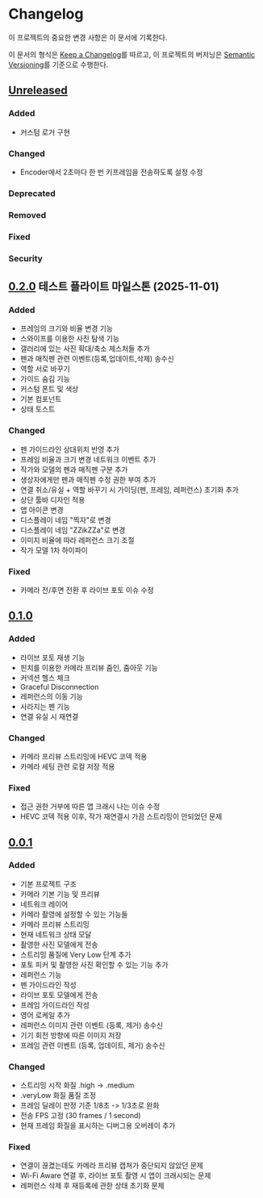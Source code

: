 # Changelog

이 프로젝트의 중요한 변경 사항은 이 문서에 기록한다.

이 문서의 형식은 [Keep a Changelog](https://keepachangelog.com/en/1.1.0/)를 따르고,
이 프로젝트의 버저닝은 [Semantic Versioning](https://semver.org/spec/v2.0.0.html)를 기준으로 수행한다.

## [Unreleased]

### Added

- 커스텀 로거 구현


### Changed

- Encoder에서 2초마다 한 번 키프레임을 전송하도록 설정 수정

### Deprecated


### Removed


### Fixed


### Security

## [0.2.0] 테스트 플라이트 마일스톤 (2025-11-01)

### Added

- 프레임의 크기와 비율 변경 기능
- 스와이프를 이용한 사진 탐색 기능
- 갤러리에 있는 사진 확대/축소 제스처들 추가
- 펜과 매직펜 관련 이벤트(등록,업데이트,삭제) 송수신
- 역할 서로 바꾸기
- 가이드 숨김 기능 
- 커스텀 폰트 및 색상
- 기본 컴포넌트
- 상태 토스트

### Changed

- 펜 가이드라인 상대위치 반영 추가
- 프레임 비율과 크기 변경 네트워크 이벤트 추가
- 작가와 모델의 펜과 매직펜 구분 추가
- 생상자에게만 펜과 매직펜 수정 권한 부여 추가
- 연결 취소/유실 + 역할 바꾸기 시 가이딩(펜, 프레임, 레퍼런스) 초기화 추가
- 상단 툴바 디자인 적용
- 앱 아이콘 변경
- 디스플레이 네임 "찍자"로 변경
- 디스플레이 네임 "ZZikZZa"로 변경
- 이미지 비율에 따라 레퍼런스 크기 조절
- 작가 모델 1차 하이파이

### Fixed

- 카메라 전/후면 전환 후 라이브 포토 이슈 수정

## [0.1.0]

### Added

- 라이브 포토 재생 기능
- 핀치를 이용한 카메라 프리뷰 줌인, 줌아웃 기능
- 커넥션 헬스 체크
- Graceful Disconnection
- 레퍼런스의 이동 기능
- 사라지는 펜 기능
- 연결 유실 시 재연결

### Changed

- 카메라 프리뷰 스트리밍에 HEVC 코덱 적용
- 카메라 세팅 관련 로컬 저장 적용

### Fixed

- 접근 권한 거부에 따른 앱 크래시 나는 이슈 수정
- HEVC 코덱 적용 이후, 작가 재연결시 가끔 스트리밍이 안되었던 문제


## [0.0.1]

### Added

- 기본 프로젝트 구조
- 카메라 기본 기능 및 프리뷰 
- 네트워크 레이어
- 카메라 촬영에 설정할 수 있는 기능들
- 카메라 프리뷰 스트리밍
- 현재 네트워크 상태 모달
- 촬영한 사진 모델에게 전송
- 스트리밍 품질에 Very Low 단계 추가
- 포토 피커 및 촬영한 사진 확인할 수 있는 기능 추가
- 레퍼런스 기능
- 펜 가이드라인 작성
- 라이브 포토 모델에게 전송
- 프레임 가이드라인 작성
- 영어 로케일 추가
- 레퍼런스 이미지 관련 이벤트 (등록, 제거) 송수신
- 기기 회전 방향에 따른 이미지 저장
- 프레임 관련 이벤트 (등록, 업데이트, 제거) 송수신

### Changed

- 스트리밍 시작 화질 .high -> .medium
- .veryLow 화질 품질 조정
- 프레임 딜레이 판정 기준 1/8초 -> 1/3초로 완화
- 전송 FPS 고정 (30 frames / 1 second)
- 현재 프레임 화질을 표시하는 디버그용 오버레이 추가

### Fixed

- 연결이 끊겼는데도 카메라 프리뷰 캡쳐가 중단되지 않았던 문제
- Wi-Fi Aware 연결 후, 라이브 포토 촬영 시 앱이 크래시되는 문제
- 레퍼런스 삭제 후 재등록에 관한 상태 초기화 문제

[0.2.0]: https://github.com/DeveloperAcademy-POSTECH/2025-C6-A11-QueendomJaerim/compare/v0.1.0...v0.2.0
[0.1.0]: https://github.com/DeveloperAcademy-POSTECH/2025-C6-A11-QueendomJaerim/compare/v0.0.1...v0.1.0
[0.0.1]: https://github.com/DeveloperAcademy-POSTECH/2025-C6-A11-QueendomJaerim/releases/tag/v0.0.1
[unreleased]: hhttps://github.com/DeveloperAcademy-POSTECH/2025-C6-A11-QueendomJaerim
